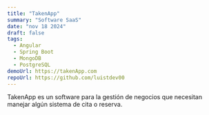 ```yaml
---
title: "TakenApp"
summary: "Software SaaS"
date: "nov 18 2024"
draft: false
tags:
  - Angular
  - Spring Boot
  - MongoDB
  - PostgreSQL
demoUrl: https://takenApp.com
repoUrl: https://github.com/luistdev00
---
```


TakenApp es un software para la gestión de negocios que necesitan manejar algún sistema de cita o reserva.
